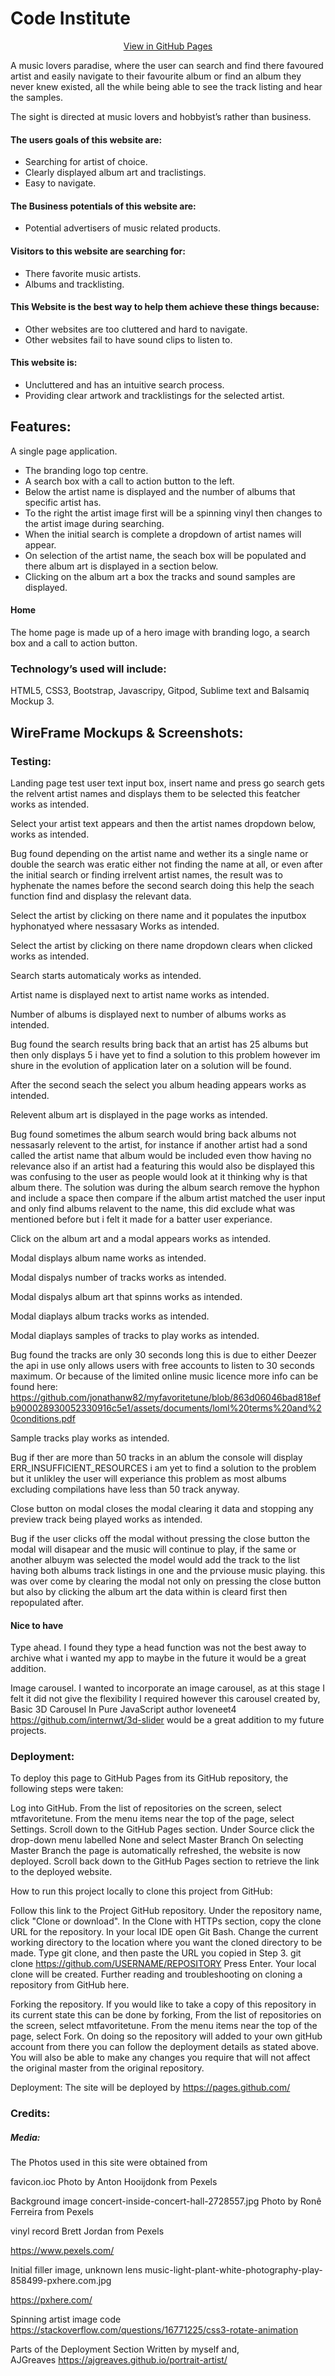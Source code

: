 # Code Institute
<div align="center">
    
[View  in GitHub Pages](https://github.com/jonathanw82/)
</div>

A music lovers paradise, where the user can search and find there favoured artist and easily navigate to their favourite album or find an album they never knew existed, all the while being able to see the track listing and hear the samples.

The sight is directed at music lovers and hobbyist’s rather than business.

#### The users goals of this website are:
* Searching for artist of choice.
* Clearly displayed album art and traclistings.
* Easy to navigate. 

#### The Business potentials of this website are:
* Potential advertisers of music related products.

#### Visitors to this website are searching for:
* There favorite music artists.
* Albums and tracklisting.

#### This Website is the best way to help them achieve these things because:
* Other websites are too cluttered and hard to navigate.
* Other websites fail to have sound clips to listen to.

#### This website is:
* Uncluttered and has an intuitive search process.
* Providing clear artwork and tracklistings for the selected artist.

## Features:
A single page application.
* The branding logo top centre.
* A search box with a call to action button to the left.
* Below the artist name is displayed and the number of albums that specific artist has.
* To the right the artist image first will be a spinning vinyl then changes to the artist image during searching.
* When the initial search is complete a dropdown of artist names will appear.
* On selection of the artist name, the seach box will be populated and there album art is displayed in a section below.
* Clicking on the album art a box the tracks and sound samples are displayed. 

#### Home
The home page is made up of a hero image with branding logo, a search box and a call to action button.


### Technology’s used will include:
HTML5, CSS3, Bootstrap, Javascripy, Gitpod, Sublime text and Balsamiq Mockup 3.

## WireFrame Mockups & Screenshots:


### Testing:

Landing page
test user text input box, insert name and press go search gets the relvent artist names and displays them to be selected this featcher works as intended. 

Select your artist text appears and then the artist names dropdown below, works as intended.

Bug found depending on the artist name and wether its a single name or double the search was eratic either not finding the name at all, or even after the initial 
search or finding irrelvent artist names, the result was to hyphenate the names before the second search doing this help the seach function find and displasy the relevant data.

Select the artist by clicking on there name and it populates the inputbox hyphonatyed where nessasary Works as intended.

Select the artist by clicking on there name dropdown clears when clicked works as intended.

Search starts automaticaly works as intended.

Artist name is displayed next to artist name works as intended.

Number of albums is displayed next to number of albums works as intended.

Bug found the search results bring back that an artist has 25 albums but then only displays 5 i have yet to find a solution to this problem however im shure in the evolution of 
application later on a solution will be found.

After the second seach the select you album heading appears works as intended.

Relevent album art is displayed in the page works as intended.

Bug found sometimes the album search would bring back albums not nessasarly relevent to the artist, for instance if another artist had a sond called the artist name that album 
would be included even thow having no relevance also if an artist had a featuring this would also be displayed this was confusing to the user as people would look at it thinking why is that album there.
The solution was during the album search remove the hyphon and include a space then compare if the album artist matched the user input and only find albums relavent to the name, this 
did exclude what was mentioned before but i felt it made for a batter user experiance.

Click on the album art and a modal appears works as intended.

Modal displays album name works as intended.

Modal dispalys number of tracks works as intended.

Modal dispalys album art that spinns works as intended.

Modal diaplays album tracks works as intended.

Modal diaplays samples of tracks to play works as intended.

Bug found the tracks are only 30 seconds long this is due to either Deezer the api in use only allows users with free accounts to listen to 30 seconds maximum.
Or because of the limited online music licence more info can be found here: https://github.com/jonathanw82/myfavoritetune/blob/863d06046bad818efb900028930052330916c5e1/assets/documents/loml%20terms%20and%20conditions.pdf

Sample tracks play works as intended.

Bug if ther are more than 50 tracks in an ablum the console will display ERR_INSUFFICIENT_RESOURCES i am yet to find a solution to the problem but it unlikley the user will 
experiance this problem as most albums excluding compilations have less than 50 track anyway.

Close button on modal closes the modal clearing it data and stopping any preview track being played works as intended.

Bug if the user clicks off the modal without pressing the close button the modal will disapear and the music will continue to play, if the same or another albuym was selected 
the model would add the track to the list having both albums track listings in one and the prviouse music playing. this was over come by clearing the modal not only on pressing 
the close button but also by clicking the album art the data within is cleard first then repopulated after.


#### Nice to have 

Type ahead.
I found they type a head function was not the best away to archive what i wanted my app to maybe in the future it would be a great addition.

Image carousel. 
I wanted to incorporate an image carousel, as at this stage I felt it did not give the flexibility I required however this carousel created by, Basic 3D Carousel In Pure JavaScript author loveneet4 https://github.com/internwt/3d-slider would be a great addition to my future projects.


### Deployment:
To deploy this page to GitHub Pages from its GitHub repository, the following steps were taken:

Log into GitHub.
From the list of repositories on the screen, select mtfavoritetune.
From the menu items near the top of the page, select Settings.
Scroll down to the GitHub Pages section.
Under Source click the drop-down menu labelled None and select Master Branch
On selecting Master Branch the page is automatically refreshed, the website is now deployed.
Scroll back down to the GitHub Pages section to retrieve the link to the deployed website.

How to run this project locally
to clone this project from GitHub:

Follow this link to the Project GitHub repository.
Under the repository name, click "Clone or download".
In the Clone with HTTPs section, copy the clone URL for the repository.
In your local IDE open Git Bash.
Change the current working directory to the location where you want the cloned directory to be made.
Type git clone, and then paste the URL you copied in Step 3.
git clone https://github.com/USERNAME/REPOSITORY
Press Enter. Your local clone will be created.
Further reading and troubleshooting on cloning a repository from GitHub here.

Forking the repository.
If you would like to take a copy of this repository in its current state this can be done by forking,
From the list of repositories on the screen, select mtfavoritetune.
From the menu items near the top of the page, select Fork.
On doing so the repository will added to your own gitHub account from there you can follow the deployment 
details as stated above. You will also be able to make any changes you require that will not affect the 
original master from the original repository.

Deployment: The site will be deployed by 
https://pages.github.com/


### Credits:

##### Media:
The Photos used in this site were obtained from

favicon.ioc
Photo by Anton Hooijdonk from Pexels

Background image
concert-inside-concert-hall-2728557.jpg
Photo by Ronê Ferreira from Pexels

vinyl record
Brett Jordan from Pexels

https://www.pexels.com/

Initial filler image,
unknown lens 
music-light-plant-white-photography-play-858499-pxhere.com.jpg

https://pxhere.com/

Spinning artist image code https://stackoverflow.com/questions/16771225/css3-rotate-animation

Parts of the Deployment Section Written by myself and,  
AJGreaves
https://ajgreaves.github.io/portrait-artist/
